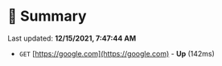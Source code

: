 # 📖 Summary
Last updated: **12/15/2021, 7:47:44 AM**

- `GET` [https://google.com](https://google.com) - **Up** (142ms)
